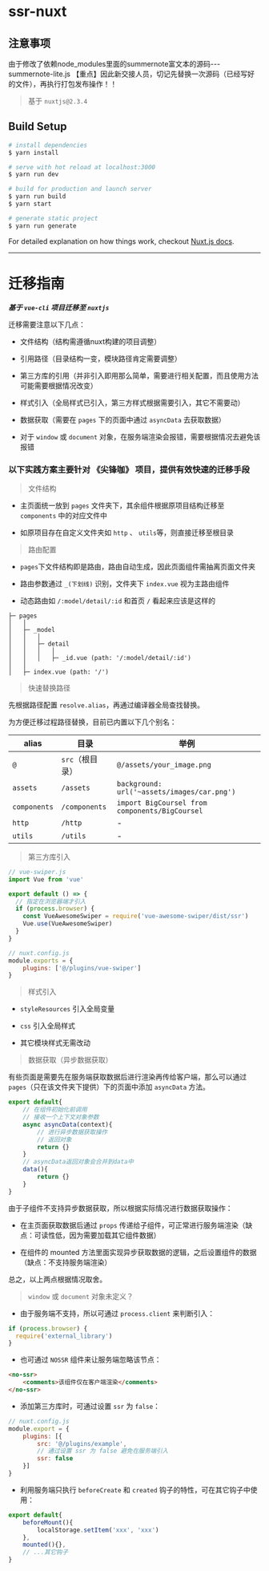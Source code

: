 # ssr-nuxt

## 注意事项
由于修改了依赖node_modules里面的summernote富文本的源码---summernote-lite.js
【重点】因此新交接人员，切记先替换一次源码（已经写好的文件），再执行打包发布操作！！

> 基于 `nuxtjs@2.3.4`

## Build Setup

```bash
# install dependencies
$ yarn install

# serve with hot reload at localhost:3000
$ yarn run dev

# build for production and launch server
$ yarn run build
$ yarn start

# generate static project
$ yarn run generate
```

For detailed explanation on how things work, checkout [Nuxt.js docs](https://nuxtjs.org).

---

# 迁移指南

**_基于 `vue-cli` 项目迁移至 `nuxtjs`_**

迁移需要注意以下几点：

- 文件结构（结构需遵循nuxt构建的项目调整）

- 引用路径（目录结构一变，模块路径肯定需要调整）

- 第三方库的引用（并非引入即用那么简单，需要进行相关配置，而且使用方法可能需要根据情况改变）

- 样式引入（全局样式已引入，第三方样式根据需要引入，其它不需要动）

- 数据获取（需要在 `pages` 下的页面中通过 `asyncData` 去获取数据）

- 对于 `window` 或 `document` 对象，在服务端渲染会报错，需要根据情况去避免该报错

### 以下实践方案主要针对 《尖锋咖》 项目，提供有效快速的迁移手段

> 文件结构

- 主页面统一放到 `pages` 文件夹下，其余组件根据原项目结构迁移至 `components` 中的对应文件中

- 如原项目存在自定义文件夹如 `http` 、 `utils`等，则直接迁移至根目录

> 路由配置

- `pages`下文件结构即是路由，路由自动生成，因此页面组件需抽离页面文件夹

- 路由参数通过 `_(下划线)` 识别，文件夹下 `index.vue` 视为主路由组件

- 动态路由如 `/:model/detail/:id` 和首页 `/` 看起来应该是这样的

```
├─ pages
│   │
│   ├─ _model
│   │   │
│   │   ├─ detail
│   │   │   │
│   │   │   ├─ _id.vue (path: '/:model/detail/:id')
│   │
│   ├─ index.vue (path: '/')
```

> 快速替换路径

先根据路径配置 `resolve.alias`，再通过编译器全局查找替换。

为方便迁移过程路径替换，目前已内置以下几个别名：

| alias        | 目录            | 举例                                           |
| ------------ | --------------- | ---------------------------------------------- |
| `@`          | `src`（根目录） | `@/assets/your_image.png`                      |
| `assets`     | `/assets`       | `background: url('~assets/images/car.png')`    |
| `components` | `/components`   | `import BigCoursel from components/BigCoursel` |
| `http`       | `/http`         | -                                              |
| `utils`      | `/utils`        | -                                              |

> 第三方库引入

```js
// vue-swiper.js
import Vue from 'vue'

export default () => {
  // 指定在浏览器端才引入
  if (process.browser) {
    const VueAwesomeSwiper = require('vue-awesome-swiper/dist/ssr')
    Vue.use(VueAwesomeSwiper)
  }
}

// nuxt.config.js
module.exports = {
    plugins: ['@/plugins/vue-swiper']
}
```

> 样式引入

- `styleResources` 引入全局变量

- `css` 引入全局样式

- 其它模块样式无需改动

> 数据获取（异步数据获取）

有些页面是需要先在服务端获取数据后进行渲染再传给客户端，那么可以通过 `pages`（只在该文件夹下提供）下的页面中添加 `asyncData` 方法。

```js
export default{
    // 在组件初始化前调用
    // 接收一个上下文对象参数
    async asyncData(context){
        // 进行异步数据获取操作
        // 返回对象
        return {}
    }
    // asyncData返回对象会合并到data中
    data(){
        return {}
    }
}
```

由于子组件不支持异步数据获取，所以根据实际情况进行数据获取操作：

- 在主页面获取数据后通过 `props` 传递给子组件，可正常进行服务端渲染（缺点：可读性低，因为需要加载其它组件数据）

- 在组件的 mounted 方法里面实现异步获取数据的逻辑，之后设置组件的数据（缺点：不支持服务端渲染）

总之，以上两点根据情况取舍。

> `window` 或 `document` 对象未定义？

- 由于服务端不支持，所以可通过 `process.client` 来判断引入：

```js
if (process.browser) {
  require('external_library')
}
```

- 也可通过 `NOSSR` 组件来让服务端忽略该节点：

```html
<no-ssr>
    <comments>该组件仅在客户端渲染</comments>
</no-ssr>
```

- 添加第三方库时，可通过设置 `ssr` 为 `false`：

```js
// nuxt.config.js
module.export = {
    plugins: [{
        src: '@/plugins/example',
        // 通过设置 ssr 为 false 避免在服务端引入
        ssr: false
    }]
}
```

- 利用服务端只执行 `beforeCreate` 和 `created` 钩子的特性，可在其它钩子中使用：

```js
export default{
    beforeMount(){
        localStorage.setItem('xxx', 'xxx')
    },
    mounted(){},
    // ...其它钩子
}
```